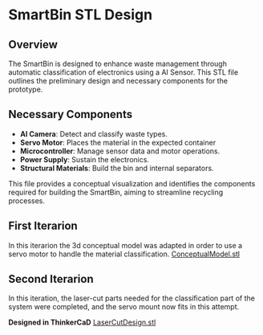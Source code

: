 # SmartBin STL Design

## Overview
The SmartBin is designed to enhance waste management through automatic classification of electronics using a AI Sensor. This STL file outlines the preliminary design and necessary components for the prototype.

## Necessary Components
- **AI Camera**: Detect and classify waste types.
- **Servo Motor**: Places the material in the expected container
- **Microcontroller**: Manage sensor data and motor operations.
- **Power Supply**: Sustain the electronics.
- **Structural Materials**: Build the bin and internal separators.

This file provides a conceptual visualization and identifies the components required for building the SmartBin, aiming to streamline recycling processes.


## First Iterarion
In this iterarion the 3d conceptual model was adapted in order to use a servo motor to handle the material classification.
[ConceptualModel.stl](SmartClassifier.stl)

## Second Iterarion
In this iteration, the laser-cut parts needed for the classification part of the system were completed, and the servo mount now fits in this attempt.

**Designed in ThinkerCaD**
[LaserCutDesign.stl](https://github.com/LeonelCamposM/SmartBin/blob/main/Design/LaserCut/LaserClassifier.stl)
